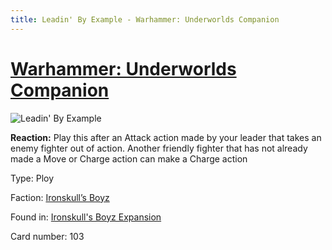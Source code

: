 ```yaml
---
title: Leadin' By Example - Warhammer: Underworlds Companion
---
```


# [Warhammer: Underworlds Companion](https://guidokessels.github.io/wh-underworlds)

  

![Leadin' By Example](https://warhammerunderworlds.com/wp-content/uploads/sites/6/2017/12/103_ENG-Leadin-By-Example.png)

<b>Reaction:</b> Play this after an Attack action made by your leader that takes an enemy fighter out of action. Another friendly fighter that has not already made a Move or Charge action can make a Charge action

Type: Ploy

Faction: [Ironskull’s Boyz](https://guidokessels.github.io/wh-underworlds/factions/ironskulls-boyz)

Found in: [Ironskull's Boyz Expansion](https://guidokessels.github.io/wh-underworlds/locations/ironskulls-boyz-expansion)

Card number: 103
